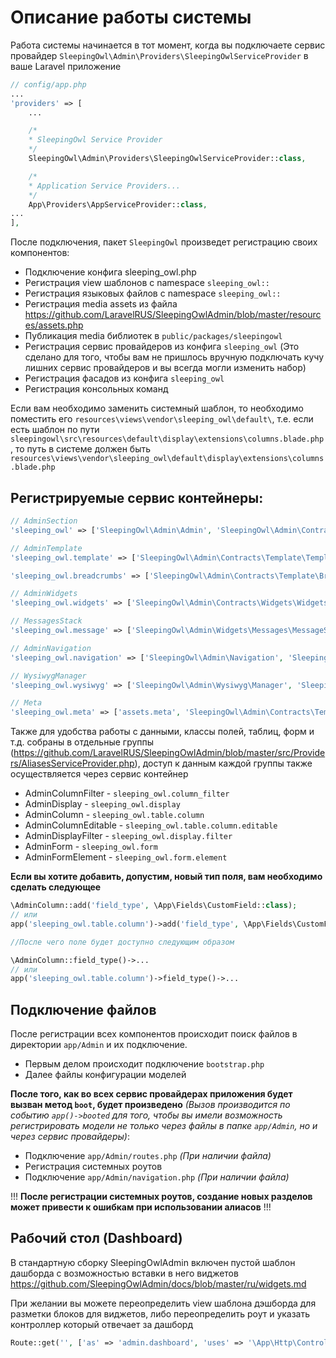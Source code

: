 # Описание работы системы

Работа системы начинается в тот момент, когда вы подключаете сервис провайдер `SleepingOwl\Admin\Providers\SleepingOwlServiceProvider` в ваше Laravel приложение

```php
// config/app.php
...
'providers' => [
    ...

    /*
    * SleepingOwl Service Provider
    */
    SleepingOwl\Admin\Providers\SleepingOwlServiceProvider::class,

    /*
    * Application Service Providers...
    */
    App\Providers\AppServiceProvider::class,
...
],
```

После подключения, пакет `SleepingOwl` произведет регистрацию своих компонентов:

- Подключение конфига sleeping_owl.php
- Регистрация view шаблонов c namespace `sleeping_owl::`
- Регистрация языковых файлов с namespace `sleeping_owl::`
- Регистрация media assets из файла https://github.com/LaravelRUS/SleepingOwlAdmin/blob/master/resources/assets.php
- Публикация media библиотек в `public/packages/sleepingowl`
- Регистрация сервис провайдеров из конфига `sleeping_owl` (Это сделано для того, чтобы вам не пришлось вручную
подключать кучу лишних сервис провайдеров и вы всегда могли изменить набор)
- Регистрация фасадов из конфига `sleeping_owl`
- Регистрация консольных команд

Если вам необходимо заменить системный шаблон, то необходимо поместить его `resources\views\vendor\sleeping_owl\default\`, т.е.
если есть шаблон по пути `sleepingowl\src\resources\default\display\extensions\columns.blade.php`, то путь в системе должен быть
`resources\views\vendor\sleeping_owl\default\display\extensions\columns.blade.php`

## Регистрируемые сервис контейнеры:

```php
// AdminSection
'sleeping_owl' => ['SleepingOwl\Admin\Admin', 'SleepingOwl\Admin\Contracts\AdminInterface']

// AdminTemplate
'sleeping_owl.template' => ['SleepingOwl\Admin\Contracts\Template\TemplateInterface']

'sleeping_owl.breadcrumbs' => ['SleepingOwl\Admin\Contracts\Template\Breadcrumbs']

// AdminWidgets
'sleeping_owl.widgets' => ['SleepingOwl\Admin\Contracts\Widgets\WidgetsRegistryInterface', 'SleepingOwl\Admin\Widgets\WidgetsRegistry']

// MessagesStack
'sleeping_owl.message' => ['SleepingOwl\Admin\Widgets\Messages\MessageStack']

// AdminNavigation
'sleeping_owl.navigation' => ['SleepingOwl\Admin\Navigation', 'SleepingOwl\Admin\Contracts\Navigation\NavigationInterface']

// WysiwygManager
'sleeping_owl.wysiwyg' => ['SleepingOwl\Admin\Wysiwyg\Manager', 'SleepingOwl\Admin\Contracts\Wysiwyg\WysiwygMangerInterface']

// Meta
'sleeping_owl.meta' => ['assets.meta', 'SleepingOwl\Admin\Contracts\Template\MetaInterface', 'SleepingOwl\Admin\Templates\Meta'],
```
Также для удобства работы с данными, классы полей, таблиц, форм и т.д. собраны в отдельные группы (https://github.com/LaravelRUS/SleepingOwlAdmin/blob/master/src/Providers/AliasesServiceProvider.php),
доступ к данным каждой группы также осуществляется через сервис контейнер

- AdminColumnFilter - `sleeping_owl.column_filter`
- AdminDisplay - `sleeping_owl.display`
- AdminColumn - `sleeping_owl.table.column`
- AdminColumnEditable - `sleeping_owl.table.column.editable`
- AdminDisplayFilter - `sleeping_owl.display.filter`
- AdminForm - `sleeping_owl.form`
- AdminFormElement - `sleeping_owl.form.element`

**Если вы хотите добавить, допустим, новый тип поля, вам необходимо сделать следующее**

```php
\AdminColumn::add('field_type', \App\Fields\CustomField::class);
// или
app('sleeping_owl.table.column')->add('field_type', \App\Fields\CustomField::class);

//После чего поле будет доступно следующим образом

\AdminColumn::field_type()->...
// или
app('sleeping_owl.table.column')->field_type()->...
```

## Подключение файлов

После регистрации всех компонентов происходит поиск файлов в директории `app/Admin` и их подключение.
- Первым делом происходит подключение `bootstrap.php`
- Далее файлы конфигурации моделей

**После того, как во всех сервис провайдерах приложения будет вызван метод `boot`, будет произведено**
*(Вызов производится по событию `app()->booted` для того, чтобы вы имели возможность регистрировать модели
не только через файлы в папке `app/Admin`, но и через сервис провайдеры)*:
- Подключение `app/Admin/routes.php` *(При наличии файла)*
- Регистрация системных роутов
- Подключение `app/Admin/navigation.php` *(При наличии файла)*

!!! **После регистрации системных роутов, создание новых разделов может привести к ошибкам при использовании алиасов** !!!


## Рабочий стол (Dashboard)
В стандартную сборку SleepingOwlAdmin включен пустой шаблон дашборда с возможностью вставки в него виджетов https://github.com/SleepingOwlAdmin/docs/blob/master/ru/widgets.md

При желании вы можете переопределить view шаблона дэшборда для разметки блоков для виджетов, либо переопределить роут и указать контроллер который отвечает за дашборд
```php
Route::get('', ['as' => 'admin.dashboard', 'uses' => '\App\Http\Controllers\DashboardController@index']);
```
